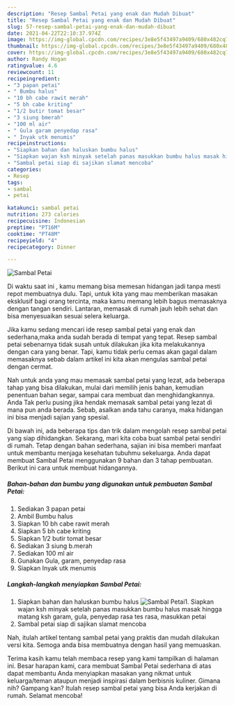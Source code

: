 ```yaml
---
description: "Resep Sambal Petai yang enak dan Mudah Dibuat"
title: "Resep Sambal Petai yang enak dan Mudah Dibuat"
slug: 57-resep-sambal-petai-yang-enak-dan-mudah-dibuat
date: 2021-04-22T22:10:37.974Z
image: https://img-global.cpcdn.com/recipes/3e8e5f43497a9409/680x482cq70/sambal-petai-foto-resep-utama.jpg
thumbnail: https://img-global.cpcdn.com/recipes/3e8e5f43497a9409/680x482cq70/sambal-petai-foto-resep-utama.jpg
cover: https://img-global.cpcdn.com/recipes/3e8e5f43497a9409/680x482cq70/sambal-petai-foto-resep-utama.jpg
author: Randy Hogan
ratingvalue: 4.6
reviewcount: 11
recipeingredient:
- "3 papan petai"
- " Bumbu halus"
- "10 bh cabe rawit merah"
- "5 bh cabe kriting"
- "1/2 butir tomat besar"
- "3 siung bmerah"
- "100 ml air"
- " Gula garam penyedap rasa"
- " Inyak utk menumis"
recipeinstructions:
- "Siapkan bahan dan haluskan bumbu halus"
- "Siapkan wajan ksh minyak setelah panas masukkan bumbu halus masak hingga matang ksh garam, gula, penyedap rasa tes rasa, masukkan petai"
- "Sambal petai siap di sajikan slamat mencoba"
categories:
- Resep
tags:
- sambal
- petai

katakunci: sambal petai 
nutrition: 273 calories
recipecuisine: Indonesian
preptime: "PT16M"
cooktime: "PT48M"
recipeyield: "4"
recipecategory: Dinner

---
```



![Sambal Petai](https://img-global.cpcdn.com/recipes/3e8e5f43497a9409/680x482cq70/sambal-petai-foto-resep-utama.jpg)

Di waktu  saat ini , kamu memang bisa memesan hidangan jadi tanpa mesti repot membuatnya dulu. Tapi, untuk kita yang mau memberikan masakan eksklusif bagi orang tercinta, maka kamu memang lebih bagus memasaknya dengan tangan sendiri. Lantaran, memasak di rumah jauh lebih sehat dan bisa menyesuaikan sesuai selera keluarga.

Jika kamu sedang mencari ide resep sambal petai yang enak dan sederhana,maka anda sudah berada di tempat yang tepat. Resep sambal petai  sebenarnya tidak susah untuk dilakukan jika kita melakukannya dengan cara yang benar. Tapi, kamu tidak perlu cemas akan gagal dalam memasaknya 
sebab dalam artikel ini kita akan mengulas sambal petai dengan cermat.  



Nah untuk anda yang mau memasak sambal petai yang lezat, ada beberapa tahap yang bisa dilakukan, mulai dari memilih jenis bahan, kemudian penentuan bahan segar, sampai cara membuat dan menghidangkannya. Anda Tak perlu pusing jika hendak memasak sambal petai yang lezat di mana pun anda berada. Sebab, asalkan anda  tahu caranya, maka hidangan ini bisa menjadi sajian yang spesial.

Di bawah ini, ada beberapa tips dan trik dalam mengolah resep sambal petai yang siap dihidangkan. Sekarang, mari kita coba buat sambal petai sendiri di rumah. Tetap dengan bahan sederhana, sajian ini bisa memberi manfaat untuk membantu menjaga kesehatan tubuhmu sekeluarga. Anda dapat membuat Sambal Petai menggunakan 9 bahan dan 3 tahap pembuatan. Berikut ini cara untuk membuat hidangannya.

<!--inarticleads1-->

##### Bahan-bahan dan bumbu yang digunakan untuk pembuatan Sambal Petai:

1. Sediakan 3 papan petai
1. Ambil  Bumbu halus
1. Siapkan 10 bh cabe rawit merah
1. Siapkan 5 bh cabe kriting
1. Siapkan 1/2 butir tomat besar
1. Sediakan 3 siung b.merah
1. Sediakan 100 ml air
1. Gunakan  Gula, garam, penyedap rasa
1. Siapkan  Inyak utk menumis




<!--inarticleads2-->

##### Langkah-langkah menyiapkan Sambal Petai:

1. Siapkan bahan dan haluskan bumbu halus
<img src="https://img-global.cpcdn.com/steps/0326388565065320/160x128cq70/sambal-petai-langkah-memasak-1-foto.jpg" alt="Sambal Petai">1. Siapkan wajan ksh minyak setelah panas masukkan bumbu halus masak hingga matang ksh garam, gula, penyedap rasa tes rasa, masukkan petai
1. Sambal petai siap di sajikan slamat mencoba




Nah, itulah artikel tentang  sambal petai  yang praktis dan mudah dilakukan versi kita. Semoga anda bisa membuatnya dengan hasil yang memuaskan. 

Terima kasih kamu telah membaca resep yang kami tampilkan di halaman ini. Besar harapan kami, cara membuat  Sambal Petai sederhana di atas dapat membantu Anda menyiapkan masakan yang nikmat untuk keluarga/teman ataupun menjadi inspirasi dalam berbisnis kuliner. Gimana nih? Gampang kan? Itulah resep sambal petai yang bisa Anda kerjakan di rumah. Selamat mencoba!

